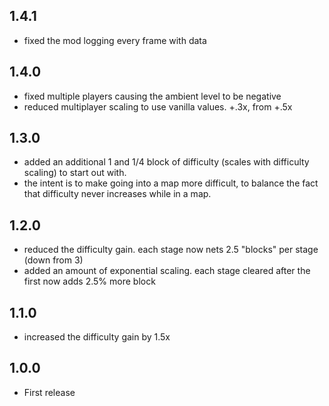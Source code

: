 ## 1.4.1
- fixed the mod logging every frame with data

## 1.4.0
- fixed multiple players causing the ambient level to be negative
- reduced multiplayer scaling to use vanilla values. +.3x, from +.5x

## 1.3.0
- added an additional 1 and 1/4 block of difficulty (scales with difficulty scaling) to start out with.
- the intent is to make going into a map more difficult, to balance the fact that difficulty never increases while in a map.

## 1.2.0
- reduced the difficulty gain. each stage now nets 2.5 "blocks" per stage (down from 3)
- added an amount of exponential scaling. each stage cleared after the first now adds 2.5% more block

## 1.1.0
- increased the difficulty gain by 1.5x

## 1.0.0
- First release